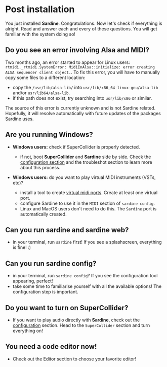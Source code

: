 # Post installation

You just installed **Sardine**. Congratulations. Now let's check if everything is alright.
Read and answer each and every of these questions. You will get familiar with the system
doing so!

## Do you see an error involving Alsa and MIDI?

Two months ago, an error started to appear for Linux users: `rtmidi._rtmidi.SystemError: MidiInAlsa::initialize: error creating ALSA sequencer client object.`.
To fix this error, you will have to manually copy some files to a different location:
- copy the `/usr/lib/alsa-lib/` into `usr/lib/x86_64-linux-gnu/alsa-lib` and/or `usr/lib64/alsa-lib`.
- if this path does not exist, try searching into `usr/lib/x86` or similar.

The source of this error is currently unknown and is not Sardine related. Hopefully, it will resolve automatically with future updates of the packages Sardine uses.

## Are you running Windows?

- **Windows users:** check if SuperCollider is properly detected.
  - if not, boot **SuperCollider** and **Sardine** side by side. Check the
    [configuration section](../configuration/configuration_tool.md) and the
    troubleshot section to learn more about this process.

- **Windows users:** do you want to play virtual MIDI instruments (VSTs, etc)?
  - install a tool to create [virtual midi ports](https://www.tobias-erichsen.de/software/virtualmidi.html). Create at least one virtual port.
  - configure Sardine to use it in the `MIDI` section of `sardine config`.
  - Linux and MacOS users don't need to do this. The `Sardine` port is automatically created.

## Can you run sardine and sardine web?

- in your terminal, run `sardine` first! If you see a splashscreen, everything is fine! :)

## Can you run sardine config?

- in your terminal, run `sardine config`? If you see the configuration tool appearing, perfect!
- take some time to familiarise yourself with all the available options! The configuration step
  is important.

## Do you want to turn on SuperCollider?

- If you want to play audio directly with **Sardine**, check out the
  [configuration](../configuration/configuration_tool.md) section. Head to the `SuperCollider`
  section and turn everything on!

## You need a code editor now!

- Check out the Editor section to choose your favorite editor!
